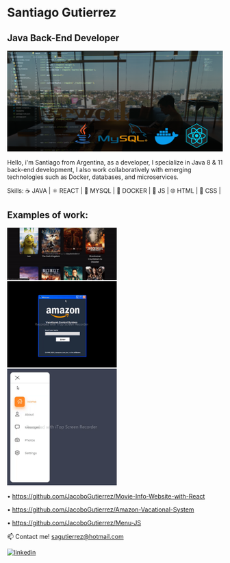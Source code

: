 # Santiago Gutierrez
## Java Back-End Developer
![Java Back-End Developer](https://github.com/JacoboGutierrez/JacoboGutierrez/blob/main/banner_integrado.png?raw=true)

Hello, i'm Santiago from Argentina, as a developer, I specialize in Java 8 & 11 back-end development, I also work collaboratively with emerging technologies such as Docker, databases, and microservices.

Skills: 
☕ JAVA |
⚛️ REACT |
🐬 MYSQL |
🐳 DOCKER |
🚀 JS |
🌐 HTML |
🎨 CSS |

## Examples of work:
<img src="https://github.com/JacoboGutierrez/JacoboGutierrez/blob/main/moviesw.gif" width="256" /> <img src="https://github.com/JacoboGutierrez/JacoboGutierrez/blob/main/amaz.gif" width="256" /> <img src="https://github.com/JacoboGutierrez/JacoboGutierrez/blob/main/menuw.gif" width="256" />

• https://github.com/JacoboGutierrez/Movie-Info-Website-with-React

• https://github.com/JacoboGutierrez/Amazon-Vacational-System

• https://github.com/JacoboGutierrez/Menu-JS

📫 Contact me! sagutierrez@hotmail.com

[<img src='https://cdn.jsdelivr.net/npm/simple-icons@3.0.1/icons/linkedin.svg' alt='linkedin' height='40'>](https://www.linkedin.com/in/santiago-gutierrez-a333aa999lah/) 



